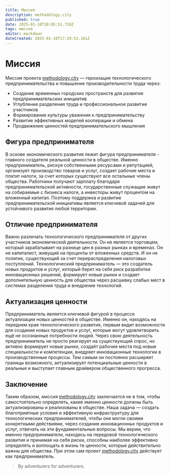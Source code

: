 ```yaml
---
title: Миссия
description: methodology.city
published: true
date: 2025-01-10T18:05:51.716Z
tags: миссия
editor: markdown
dateCreated: 2025-01-10T17:29:53.161Z
---
```


# Миссия

Миссия проекта [methodology.city](https://methodology.city) — героизация технологического предпринимательства и повышение производительности труда через:

- Создание временных городских пространств для развития предпринимательских инициатив
- Углубление разделения труда и профессиональное развитие участников
- Формирование культуры уважения к предпринимательству
- Развитие эффективных моделей кооперации и обмена
- Продвижение ценностей предпринимательского мышления

## Фигура предпринимателя

В основе экономического развития лежит фигура предпринимателя - главного создателя реальной ценности в обществе. Именно предприниматель, рискуя собственными ресурсами и репутацией, организует производство товаров и услуг, создает рабочие места и платит налоги, за счет которых существуют все остальные члены общества. Работники получают зарплату благодаря предпринимательской активности, государственные служащие живут на собираемые с бизнеса налоги, а инвесторы живут процентом на вложенный капитал. Поэтому поддержка и развитие предпринимательской инициативы является ключевой задачей для устойчивого развития любой территории.

## Отличие предпринимателя

Важно различать технологического предпринимателя от других участников экономической деятельности. Он не является торговцем, который зарабатывает на разнице цен в разных рынках и временах. Он не капиталист, живущий на проценты от вложенных средств. И он не политик, существующий за счет перераспределения налоговых поступлений. Технологический предприниматель — это создатель новых продуктов и услуг, который берет на себя риск разработки инновационных решений, формирует новые рынки и создает дополнительную ценность для общества через расшивку слабых мест в системах разделения труда и внедрение технологий.

## Актуализация ценности

Предприниматель является ключевой фигурой в процессе актуализации новых ценностей в обществе. Именно он, находясь на переднем крае технологического развития, первым видит возможности для создания новых продуктов и услуг, которые могут удовлетворить ещё не осознанные потребности людей. Через свою деятельность предприниматель не просто реагирует на существующий спрос, но активно формирует новые рынки, создаёт рабочие места под новые специальности и компетенции, внедряет инновационные технологии в производственные процессы. Тем самым он постоянно расширяет границы возможного, актуализирует потенциальные ценности в реальные и выступает главным драйвером общественного прогресса.

## Заключение

Таким образом, миссия [methodology.city](https://methodology.city) заключается не в том, чтобы самостоятельно определять, какие именно ценности должны быть актуализированы и реализованы в обществе. Наша задача — создать благоприятные условия и эффективную инфраструктуру для технологических предпринимателей, чтобы они могли своими конкретными действиями, через создание инновационных продуктов и услуг, отвечать на эти фундаментальные вопросы. Мы верим, что именно предприниматели, находясь на передовой технологического развития и принимая на себя риски, способны наиболее эффективно определять и воплощать в жизнь те ценности, которые действительно важны для общества. При этом сам проект [methodology.city](https://methodology.city) действует как предприниматель. 

> By adventurers for adventurers.
